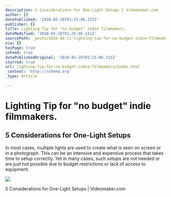 ```yaml
---
description: 5 Considerations for One-Light Setups | Videomaker.com
author: []
datePublished: '2018-05-20T01:25:06.315Z'
publisher: {}
title: Lighting Tip for "no budget" indie filmmakers.
dateModified: '2018-05-20T01:25:06.141Z'
sourcePath: _posts/2016-04-11-lighting-tip-for-no-budget-indie-filmmakers.md
via: {}
hasPage: true
inFeed: true
datePublishedOriginal: '2018-05-20T01:25:06.315Z'
starred: true
url: lighting-tip-for-no-budget-indie-filmmakers/index.html
_context: 'http://schema.org'
_type: Article

---
```

# Lighting Tip for "no budget" indie filmmakers.

<article style=""><h1>5 Considerations for One-Light Setups</h1><p>In most cases, multiple lights are used to create what is seen on screen or in a photograph. This can be an intensive and expensive process that takes time to setup correctly. Yet in many cases, such setups are not needed or are just not possible due to budget restrictions or lack of access to equipment.</p><img src="http://static.videomaker.com/sites/videomaker.com/files/articles/18640/353-C03-Lighting-primary.png" /></article>

5 Considerations for One-Light Setups | Videomaker.com